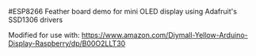 #ESP8266 Feather board demo for mini OLED display using Adafruit's SSD1306 drivers

Modified for use with:
https://www.amazon.com/Diymall-Yellow-Arduino-Display-Raspberry/dp/B00O2LLT30

